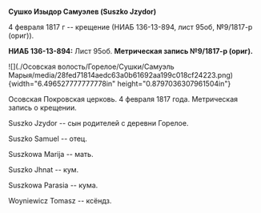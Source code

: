 **Сушко Изыдор Самуэлев (Suszko Jzydor)**

4 февраля 1817 г -- крещение (НИАБ 136-13-894, лист 95об, №9/1817-р
(ориг)).

**НИАБ 136-13-894:** Лист 95об. **Метрическая запись №9/1817-р (ориг).**

![](./Осовская волость/Горелое/Сушки/Самуэль Марыя/media/28fed71814aedc63a0b61692aa199c018cf24223.png){width="6.496527777777778in"
height="0.8797036307961504in"}

Осовская Покровская церковь. 4 февраля 1817 года. Метрическая запись о
крещении.

Suszko Jzydor -- сын родителей с деревни Горелое.

Suszko Samuel -- отец.

Suszkowa Marija -- мать.

Suszko Jhnat -- кум.

Suszkowa Parasia -- кума.

Woyniewicz Tomasz -- ксёндз.
